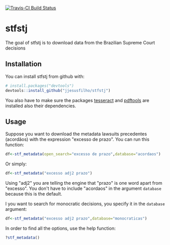 [![Travis-CI Build Status](https://travis-ci.org/jjesusfilho/stfstj.svg?branch=master)](https://travis-ci.org/jjesusfilho/stfstj)

<!-- README.md is generated from README.Rmd. Please edit that file -->
stfstj
======

The goal of stfstj is to download data from the Brazilian Supreme Court decisions

Installation
------------

You can install stfstj from github with:

``` r
# install.packages("devtools")
devtools::install_github("jjesusfilho/stfstj")
```

You also have to make sure the packages [tesseract](https://github.com/ropensci/tesseract) and [pdftools](https://github.com/ropensci/pdftools) are installed also their dependencies.

Usage
-----

Suppose you want to download the metadata lawsuits precedentes (acordãos) with the expression "excesso de prazo". You can run this function:

``` r
df<-stf_metadata(open_search="excesso de prazo",database="acordaos")
```

Or simply:

``` r
df<-stf_metadata("excesso adj2 prazo")
```

Using "adj2" you are telling the engine that "prazo" is one word apart from "excesso". You don't have to include "acordaos" in the argument `database` because this is the default.

I you want to search for monocratic decisions, you specify it in the `database` argument:

``` r
df<-stf_metadata("excesso adj2 prazo",database="monocraticas")
```

In order to find all the options, use the help function:

``` r
?stf_metadata()
```
